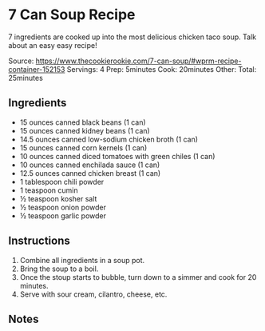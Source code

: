 # 7 Can Soup Recipe

7 ingredients are cooked up into the most delicious chicken taco soup. Talk about an easy easy recipe!

Source: https://www.thecookierookie.com/7-can-soup/#wprm-recipe-container-152153
Servings: 4
Prep: 5minutes
Cook: 20minutes
Other:
Total: 25minutes

## Ingredients

- 15 ounces canned black beans (1 can)
- 15 ounces canned kidney beans (1 can)
- 14.5 ounces canned low-sodium chicken broth (1 can)
- 15 ounces canned corn kernels (1 can)
- 10 ounces canned diced tomatoes with green chiles (1 can)
- 10 ounces canned enchilada sauce (1 can)
- 12.5 ounces canned chicken breast (1 can)
- 1 tablespoon chili powder
- 1 teaspoon cumin
- ½ teaspoon kosher salt
- ½ teaspoon onion powder
- ½ teaspoon garlic powder

## Instructions

1. Combine all ingredients in a soup pot.
1. Bring the soup to a boil.
1. Once the stoup starts to bubble, turn down to a simmer and cook for 20 minutes.
1. Serve with sour cream, cilantro, cheese, etc.

## Notes
